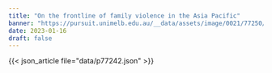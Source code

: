 ```yaml
---
title: "On the frontline of family violence in the Asia Pacific"
banner: "https://pursuit.unimelb.edu.au/__data/assets/image/0021/77250/On-the-frontline-of-family-violence-in-the-Asia-Pacific_3e629db5-d606-47a3-8aea-58dfa85520c8.jpg"
date: 2023-01-16
draft: false
---
```


{{< json_article file="data/p77242.json" >}}